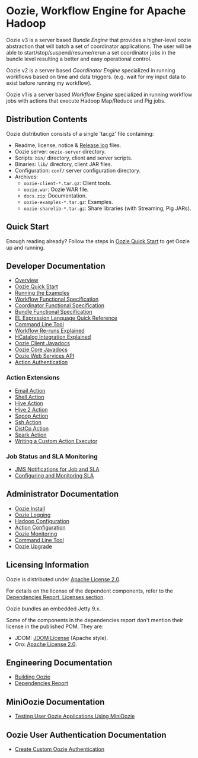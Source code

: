 

# Oozie, Workflow Engine for Apache Hadoop

Oozie v3 is a server based _Bundle Engine_ that provides a higher-level oozie abstraction that will batch a set of coordinator applications. The user will be able to start/stop/suspend/resume/rerun a set coordinator jobs in the bundle level resulting a better and easy operational control.

Oozie v2 is a server based _Coordinator Engine_ specialized in running workflows based on time and data triggers.
(e.g. wait for my input data to exist before running my workflow).

Oozie v1 is a server based _Workflow Engine_ specialized in running workflow jobs with actions that
execute Hadoop Map/Reduce and Pig jobs.

<!-- MACRO{toc|fromDepth=1|toDepth=4} -->

## Distribution Contents

Oozie distribution consists of a single 'tar.gz' file containing:

   * Readme, license, notice & [Release log](./release-log.txt) files.
   * Oozie server: `oozie-server` directory.
   * Scripts: `bin/` directory, client and server scripts.
   * Binaries: `lib/` directory, client JAR files.
   * Configuration: `conf/` server configuration directory.
   * Archives:
      * `oozie-client-*.tar.gz`: Client tools.
      * `oozie.war`: Oozie WAR file.
      * `docs.zip`: Documentation.
      * `oozie-examples-*.tar.gz`: Examples.
      * `oozie-sharelib-*.tar.gz`: Share libraries (with Streaming, Pig JARs).

## Quick Start

Enough reading already? Follow the steps in [Oozie Quick Start](DG_QuickStart.html) to get Oozie up and running.

## Developer Documentation

   * [Overview](DG_Overview.html)
   * [Oozie Quick Start](DG_QuickStart.html)
   * [Running the Examples](DG_Examples.html)
   * [Workflow Functional Specification](WorkflowFunctionalSpec.html)
   * [Coordinator Functional Specification](CoordinatorFunctionalSpec.html)
   * [Bundle Functional Specification](BundleFunctionalSpec.html)
   * [EL Expression Language Quick Reference](https://docs.oracle.com/javaee/7/tutorial/jsf-el.htm)
   * [Command Line Tool](DG_CommandLineTool.html)
   * [Workflow Re-runs Explained](DG_WorkflowReRun.html)
   * [HCatalog Integration Explained](DG_HCatalogIntegration.html)
   * [Oozie Client Javadocs](./client/apidocs/index.html)
   * [Oozie Core Javadocs](./core/apidocs/index.html)
   * [Oozie Web Services API](WebServicesAPI.html)
   * [Action Authentication](DG_ActionAuthentication.html)

### Action Extensions

   * [Email Action](DG_EmailActionExtension.html)
   * [Shell Action](DG_ShellActionExtension.html)
   * [Hive Action](DG_HiveActionExtension.html)
   * [Hive 2 Action](DG_Hive2ActionExtension.html)
   * [Sqoop Action](DG_SqoopActionExtension.html)
   * [Ssh Action](DG_SshActionExtension.html)
   * [DistCp Action](DG_DistCpActionExtension.html)
   * [Spark Action](DG_SparkActionExtension.html)
   * [Writing a Custom Action Executor](DG_CustomActionExecutor.html)

### Job Status and SLA Monitoring

   * [JMS Notifications for Job and SLA](DG_JMSNotifications.html)
   * [Configuring and Monitoring SLA](DG_SLAMonitoring.html)

## Administrator Documentation

   * [Oozie Install](AG_Install.html)
   * [Oozie Logging](AG_OozieLogging.html)
   * [Hadoop Configuration](AG_HadoopConfiguration.html)
   * [Action Configuration](AG_ActionConfiguration.html)
   * [Oozie Monitoring](AG_Monitoring.html)
   * [Command Line Tool](DG_CommandLineTool.html)
   * [Oozie Upgrade](AG_OozieUpgrade.html)

<a name="LicenseInfo"></a>
## Licensing Information

Oozie is distributed under [Apache License 2.0](http://www.apache.org/licenses/LICENSE-2.0).

For details on the license of the dependent components, refer to the
[Dependencies Report, Licenses section](./dependencies.html#Licenses).

Oozie bundles an embedded Jetty 9.x.

Some of the components in the dependencies report don't mention their license in the published POM. They are:

   * JDOM: [JDOM License](http://www.jdom.org/docs/faq.html#a0030) (Apache style).
   * Oro: [Apache License 2.0](http://www.apache.org/licenses/LICENSE-2.0).



## Engineering Documentation

   * [Building Oozie](ENG_Building.html)
   * [Dependencies Report](./dependencies.html)

## MiniOozie Documentation

   * [Testing User Oozie Applications Using MiniOozie](ENG_MiniOozie.html)

## Oozie User Authentication Documentation

   * [Create Custom Oozie Authentication](ENG_Custom_Authentication.html)


